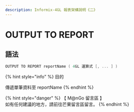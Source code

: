 ```yaml
---
description: Informix-4GL 報表架構說明《二》
---
```


# OUTPUT TO REPORT

## 語法

```objectivec
OUTPUT TO REPORT reportName ( 4GL 運算式 [, ... ] )
```

{% hint style="info" %}
目的

傳遞單筆資料至 reportName
{% endhint %}

{% hint style="danger" %}
【 M@nGo 留言區 】\
如有任何建議的地方，請前往芒果留言區留言。
{% endhint %}
